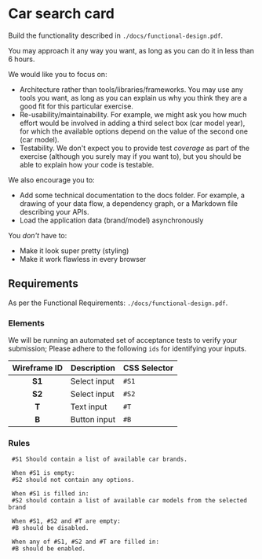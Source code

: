 # Car search card

Build the functionality described in `./docs/functional-design.pdf`.

You may approach it any way you want, as long as you can do it in less than 6 hours.

We would like you to focus on:

- Architecture rather than tools/libraries/frameworks. You may use any tools you want, as long as you can explain us why
  you think they are a good fit for this particular exercise.
- Re-usability/maintainability. For example, we might ask you how much effort would be involved in adding a third
  select box (car model year), for which the available options depend on the value of the second one (car model).
- Testability. We don't expect you to provide test *coverage* as part of the exercise (although you surely may if you
  want to), but you should be able to explain how your code is testable.

We also encourage you to:

- Add some technical documentation to the docs folder. For example, a drawing of your data flow, a dependency graph,
  or a Markdown file describing your APIs.
- Load the application data (brand/model) asynchronously 

You *don't* have to:

- Make it look super pretty (styling)
- Make it work flawless in every browser

## Requirements
As per the Functional Requirements: `./docs/functional-design.pdf`.

### Elements
We will be running an automated set of acceptance tests to verify your submission;
Please adhere to the following `ids` for identifying your inputs.

|Wireframe ID |Description|CSS Selector|
|:---:|---|---|
|**S1**| Select input  | `#S1` |
|**S2**| Select input | `#S2` |
| **T**| Text input  | `#T` |
|**B** | Button input | `#B` |
 
 ### Rules
```
 #S1 Should contain a list of available car brands.
 
 When #S1 is empty: 
 #S2 should not contain any options.
 
 When #S1 is filled in: 
 #S2 should contain a list of available car models from the selected brand
 
 When #S1, #S2 and #T are empty:
 #B should be disabled.

 When any of #S1, #S2 and #T are filled in:
 #B should be enabled.
```
